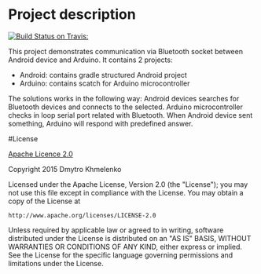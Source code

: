 # Project description
[![Build Status on Travis:](https://travis-ci.org/brave-warrior/TravisClient-Android.svg?branch=master)](https://travis-ci.org/brave-warrior/BluetoothArduino-Android)

This project demonstrates communication via Bluetooth socket between Android device and Arduino.
It contains 2 projects:
- Android: contains gradle structured Android project
- Arduino: contains scatch for Arduino microcontroller

The solutions works in the following way: Android devices searches for Bluetooth devices and connects to the selected.
Arduino microcontroller checks in loop serial port related with Bluetooth. When Android device sent something, Arduino will respond with predefined answer.


#License

[Apache Licence 2.0](http://www.apache.org/licenses/LICENSE-2.0)

Copyright 2015 Dmytro Khmelenko

Licensed under the Apache License, Version 2.0 (the "License");
you may not use this file except in compliance with the License.
You may obtain a copy of the License at

    http://www.apache.org/licenses/LICENSE-2.0

Unless required by applicable law or agreed to in writing, software
distributed under the License is distributed on an "AS IS" BASIS,
WITHOUT WARRANTIES OR CONDITIONS OF ANY KIND, either express or implied.
See the License for the specific language governing permissions and
limitations under the License.
